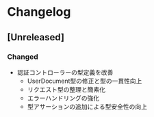 # Changelog

## [Unreleased]

### Changed
- 認証コントローラーの型定義を改善
  - UserDocument型の修正と型の一貫性向上
  - リクエスト型の整理と簡素化
  - エラーハンドリングの強化
  - 型アサーションの追加による型安全性の向上 